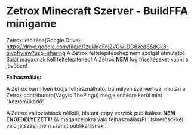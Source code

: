 # Zetrox Minecraft Szerver - BuildFFA minigame

Zetrox letöltése(Google Drive): https://drive.google.com/file/d/1zuiJqeFnj2VGw-DG6xeqSS8Gk8-qjvof/view?usp=sharing
A Zetrox feltelepítéséhez nem szolgál útmutató! Saját magadnak kell feltelepítened!
A Zetrox **NEM** fog frissítéseket kapni a jövőben!

**Felhasználás:**

A Zetrox bármilyen kódja felhasználható, bármilyen szerverhez, miután a Zetrox contributora(Vagyis ThePingu) megjelenítésre kerül mint "közreműködő".

A Zetrox változtatások nélküli, blatant-copy verziók publikálása **NEM ENGEDÉLYEZETT!**
(A magáncélokra való felhasználás(Pl.: Ismerősökkel való játszás), nem számít publikálásnak!)
